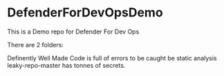 # DefenderForDevOpsDemo

This is a Demo repo for Defender For Dev Ops

There are 2 folders:

Definently Well Made Code is full of errors to be caught be static analysis
leaky-repo-master has tonnes of secrets.
